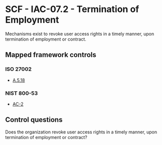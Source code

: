 # SCF - IAC-07.2 - Termination of Employment
Mechanisms exist to revoke user access rights in a timely manner, upon termination of employment or contract.
## Mapped framework controls
### ISO 27002
- [A.5.18](../iso27002/a-5.md#a518)
  
### NIST 800-53
- [AC-2](../nist80053/ac-2.md)
  
## Control questions
Does the organization revoke user access rights in a timely manner, upon termination of employment or contract?
  